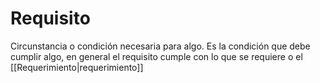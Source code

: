 # Requisito
Circunstancia o condición necesaria para algo. Es la condición que debe cumplir algo, en general el requisito cumple con lo que se requiere o el [[Requerimiento|requerimiento]] 